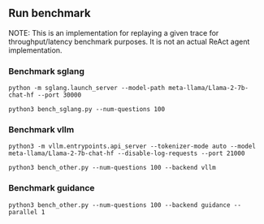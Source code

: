 ## Run benchmark

NOTE: This is an implementation for replaying a given trace for throughput/latency benchmark purposes. It is not an actual ReAct agent implementation.

### Benchmark sglang
```
python -m sglang.launch_server --model-path meta-llama/Llama-2-7b-chat-hf --port 30000
```

```
python3 bench_sglang.py --num-questions 100
```


### Benchmark vllm
```
python3 -m vllm.entrypoints.api_server --tokenizer-mode auto --model meta-llama/Llama-2-7b-chat-hf --disable-log-requests --port 21000
```

```
python3 bench_other.py --num-questions 100 --backend vllm
```


### Benchmark guidance
```
python3 bench_other.py --num-questions 100 --backend guidance --parallel 1
```
